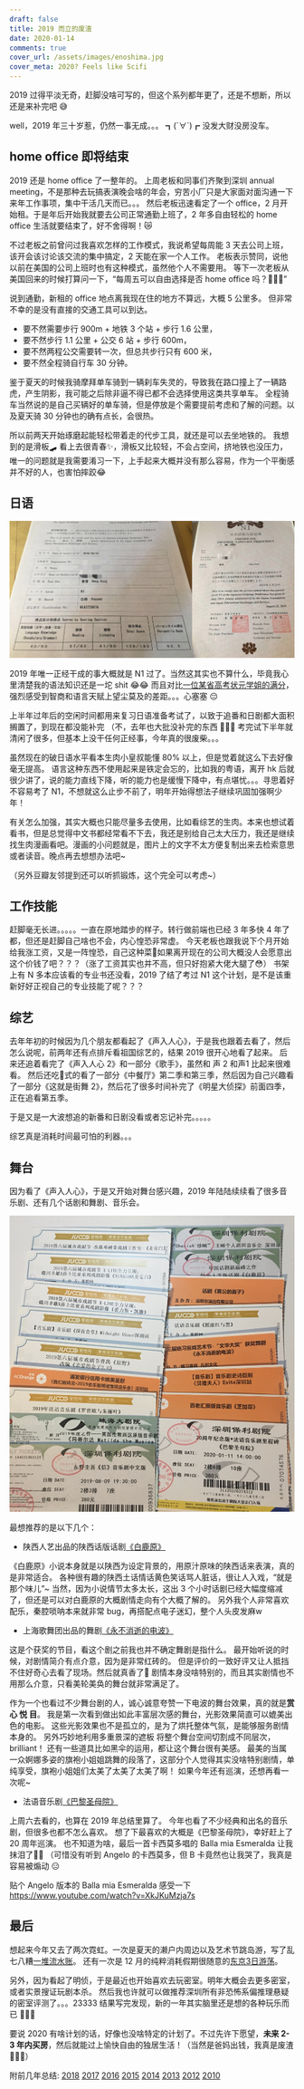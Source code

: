 ```yaml
---
draft: false
title: 2019 而立的废渣
date: 2020-01-14
comments: true
cover_url: /assets/images/enoshima.jpg
cover_meta: 2020? Feels like Scifi
---
```



2019 过得平淡无奇，赶脚没啥可写的，但这个系列都年更了，还是不想断，所以还是来补完吧 😅

well，2019 年三十岁惹，仍然一事无成。。。 ┓(´∀`)┏  没发大财没房没车。

## home office 即将结束

2019 还是 home office 了一整年的。
上周老板和同事们齐聚到深圳 annual meeting，不是那种去玩搞表演晚会啥的年会，穷苦小厂只是大家面对面沟通一下来年工作事项，集中干活几天而已。。。
然后老板迅速看定了一个 office，2 月开始租。于是年后开始我就要去公司正常通勤上班了，2 年多自由轻松的 home office 生活就要结束了，好不舍得啊！😿

不过老板之前曾问过我喜欢怎样的工作模式，我说希望每周能 3 天去公司上班，该开会该讨论该交流的集中搞定，2 天能在家一个人工作。
老板表示赞同，说他以前在美国的公司上班时也有这种模式，虽然他个人不需要用。
等下一次老板从美国回来的时候打算问一下，“每周五可以自由选择是否 home office 吗？🥺🙏🏻”

说到通勤，新租的 office 地点离我现在住的地方不算远，大概 5 公里多。
但非常不幸的是没有直接的交通工具可以到达。
- 要不然需要步行 900m + 地铁 3 个站 + 步行 1.6 公里，
- 要不然步行 1.1 公里 + 公交 6 站 + 步行 600m，
- 要不然两程公交需要转一次，但总共步行只有 600 米，
- 要不然全程骑自行车 30 分钟。

鉴于夏天的时候我骑摩拜单车骑到一辆刹车失灵的，导致我在路口撞上了一辆路虎，产生阴影，我可能之后除非逼不得已都不会选择使用这类共享单车。
全程骑车当然说的是自己买辆好的单车骑，但是停放是个需要提前考虑和了解的问题。以及夏天骑 30 分钟也的确有点长，会很热。

所以前两天开始琢磨起能轻松带着走的代步工具，就还是可以去坐地铁的。
我想到的是滑板🛹 看上去很青春✨，滑板又比较轻，不会占空间，挤地铁也没压力，唯一的问题就是我需要淆习一下，上手起来大概并没有那么容易，作为一个平衡感并不好的人，也害怕摔跤😂

## 日语

![这么菜的分数 percentile 还有 92.3%，来考试的人都是怎么肥似？](../../assets/images/n1pass.jpg)

2019 年唯一正经干成的事大概就是 N1 过了。当然这其实也不算什么，毕竟我心里清楚我的语法知识还是一坨 shit 😂😂
而且对比[一位某省高考状元学姐的满分](https://www.douban.com/people/neverbutterfly/status/2373184972/)，强烈感受到智商和语言天赋上望尘莫及的差距。。。心塞塞 😔

上半年过年后的空闲时间都用来复习日语准备考试了，以致于追番和日剧都大面积搁置了，到现在都没能补完 （不，去年也大批没补完的东西 🤦🏻‍♀️
考完试下半年就清闲了很多，但基本上没干任何正经事，今年真的很废柴。。。

虽然现在的破日语水平看本生肉小皇叔能懂 80% 以上，但是觉着就这么下去好像毫无提高。
语言这种东西不使用起来是铁定会忘的，比如我的粤语，离开 hk 后就很少讲了，说的能力直线下降，听的能力也是缓慢下降中，有点堪忧。。。寻思着好不容易考了 N1，不想就这么止步不前了，明年开始得想法子继续巩固加强啊少年！

有关怎么加强，其实大概也只能尽量多去使用，比如看综艺的生肉。本来也想试着看书，但是总觉得中文书都经常看不下去，我还是别给自己太大压力，我还是继续找生肉漫画看吧。漫画的小问题就是，图片上的文字不太方便复制出来去检索意思或者读音。晚点再去想想办法吧~

（另外豆瓣友邻提到还可以听抓锻炼，这个完全可以考虑~）

## 工作技能

赶脚毫无长进。。。。。一直在原地踏步的样子。转行做前端也已经 3 年多快 4 年了都，但还是赶脚自己啥也不会，内心惶恐非常虚。
今天老板也跟我说下个月开始给我涨工资，又是一阵惶恐，自己这种菜🐔如果离开现在的公司大概没人会愿意出这个价钱了吧？？？（涨了工资其实也并不高，但只好抱紧大佬大腿了😳）
书架上有 N 多本应该看的专业书还没看，2019 了结了考过 N1 这个计划，是不是该重新好好正视自己的专业技能了呢？？？

## 综艺

去年年初的时候因为几个朋友都看起了《声入人心》，于是我也跟着去看了，然后怎么说呢，前两年还有点排斥看祖国综艺的，结果 2019 很开心地看了起来。
后来还追着看完了《声入人心 2》和一部分《歌手》，虽然和 声 2 和声1 比起来很难看。
然后还吃🍉式的看了一部分《中餐厅》第二季和第三季，然后因为自己兴趣看了一部分《这就是街舞 2》，然后花了很多时间补完了《明星大侦探》前面四季，正在追看第五季。

于是又是一大波想追的新番和日剧没看或者忘记补完。。。。。

综艺真是消耗时间最可怕的利器。。。

## 舞台

因为看了《声入人心》，于是又开始对舞台感兴趣，2019 年陆陆续续看了很多音乐剧、还有几个话剧和舞剧、音乐会。

![晒票，还有一个 hkaf 的攀越冰峰，以及去霓虹看的西区故事](../../assets/images/2019piao.jpg)

最想推荐的是以下几个：

- 陕西人艺出品的陕西话版话剧[《白鹿原》](https://www.douban.com/location/drama/10540051/)

《白鹿原》小说本身就是以陕西为设定背景的，用原汁原味的陕西话来表演，真的是非常适合。
各种很有趣的陕西土话情话黄色笑话骂人脏话，很让人入戏，“就是那个味儿”~ 当然，因为小说情节太多太长，这出 3 个小时话剧已经大幅度缩减了，但还是可以对白鹿原的大概剧情走向有个大概了解的。
另外我个人非常喜欢配乐，秦腔唢呐本来就非常 bug，再搭配点电子迷幻，整个人头皮发麻w

- 上海歌舞团出品的舞剧[《永不消逝的电波》](https://www.douban.com/location/drama/30360647/)

这是个获奖的节目，看这个剧之前我也并不确定舞剧是指什么。
最开始听说的时候，对剧情简介有点介意，因为是非常红砖的。
但是评价的一致好评又让人抵挡不住好奇心去看了现场。然后就真香了🤣
剧情本身没啥特别的，而且其实剧情也不用那么介意，只看美轮美奂的舞台就非常满足了。

作为一个也看过不少舞台剧的人，诚心诚意夸赞一下电波的舞台效果，真的就是**赏 心 悦 目**。
我是第一次看到做出如此丰富层次感的舞台，光影效果简直可以媲美出色的电影。
这些光影效果也不是孤立的，是为了烘托整体气氛，是能够服务剧情本身的。
另外巧妙地利用多重景深的遮板 将整个舞台空间切割成不同层次，brilliant！
还有一些道具比如黑伞的运用，都让这个舞台很有美感。
最美的当属一众婀娜多姿的旗袍小姐姐跳舞的段落了，这部分个人觉得其实没啥特别剧情，单纯享受，旗袍小姐姐们太美了太美了太美了啊！
如果今年还有巡演，还想再看一次呢~

- 法语音乐剧[《巴黎圣母院》](https://www.douban.com/location/drama/1765426/)

上周六去看的，也算在 2019 年总结里算了。
今年也看了不少经典和出名的音乐剧，但很多也都不怎么喜欢。
想了下最喜欢的大概是《巴黎圣母院》，幸好赶上了 20 周年巡演。
也不知道为啥，最后一首卡西莫多唱的 Balla mia Esmeralda 让我抹泪了🥺😳 （可惜没有听到 Angelo 的卡西莫多，但 B 卡竟然也让我哭了，我真是容易被煽动 😑

贴个 Angelo 版本的 Balla mia Esmeralda 感受一下 https://www.youtube.com/watch?v=XkJKuMzja7s

## 最后

想起来今年又去了两次霓虹。一次是夏天的濑户内周边以及艺术节跳岛游，写了乱七八糟[一堆流水账](https://www.douban.com/note/728217071/)。
还有一次是 12 月的纯粹消耗假期很随意的[东京3日游荡](https://www.douban.com/note/745990626/)。

另外，因为看起了明侦，于是最近也开始喜欢去玩密室。明年大概会去更多密室，或者实景搜证玩剧本杀。
然后我也许就可以做推荐深圳所有非恐怖系偏推理悬疑的密室评测了。。。23333
结果写完发现，新的一年其实脑里还是想的各种玩乐而已 🤦🏻‍♀️

要说 2020 有啥计划的话，好像也没啥特定的计划了。不过先许下愿望，**未来 2-3 年内买房**，然后就能过上愉快自由的独居生活！（当然是爸妈出钱，我真是废渣 🤦🏻‍♀️）



附前几年总结: [2018](https://www.douban.com/note/702384268/) [2017](https://www.douban.com/note/650747131/) [2016](https://www.douban.com/note/600437210/) [2015](https://www.douban.com/note/532445213/) [2014](https://www.douban.com/note/475347560/) [2013](https://www.douban.com/note/329611675/) [2012](https://www.douban.com/note/255202347/) [2010](https://www.douban.com/note/125442027/)
